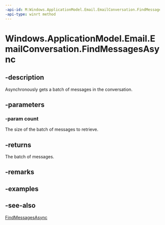 ```yaml
---
-api-id: M:Windows.ApplicationModel.Email.EmailConversation.FindMessagesAsync(System.UInt32)
-api-type: winrt method
---
```


<!-- Method syntax
public Windows.Foundation.IAsyncOperation<Windows.Foundation.Collections.IVectorView<Windows.ApplicationModel.Email.EmailMessage>> FindMessagesAsync(System.UInt32 count)
-->

# Windows.ApplicationModel.Email.EmailConversation.FindMessagesAsync

## -description
Asynchronously gets a batch of messages in the conversation.

## -parameters
### -param count
The size of the batch of messages to retrieve.

## -returns
The batch of messages.

## -remarks

## -examples

## -see-also
[FindMessagesAsync](emailconversation_findmessagesasync_837137892.md)